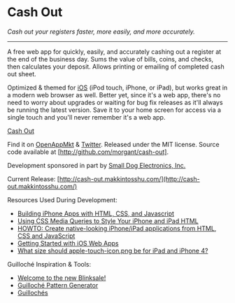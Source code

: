 Cash Out
========

_Cash out your registers faster, more easily, and more accurately._

---

A free web app for quickly, easily, and accurately cashing out a register at the end of the business day. Sums the value of bills, coins, and checks, then calculates your deposit. Allows printing or emailing of completed cash out sheet.

Optimized & themed for [iOS](http://www.apple.com/ios/) (iPod touch, iPhone, or iPad), but works great in a modern web browser as well. Better yet, since it's a web app, there's no need to worry about upgrades or waiting for bug fix releases as it'll always be running the latest version. Save it to your home screen for access via a single touch and you'll never remember it's a web app.

[Cash Out](http://cash-out.makkintosshu.com/)

Find it on [OpenAppMkt](http://openappmkt.com/app/4d326589e2cbfc367e000a91/Cash%20Out) & [Twitter](http://twitter.com/cashoutapp/). Released under the MIT license. Source code available at [http://github.com/morgant/cash-out].

Development sponsored in part by [Small Dog Electronics, Inc.](http://www.smalldog.com/)

Current Release:
[http://cash-out.makkintosshu.com/](http://cash-out.makkintosshu.com/)


Resources Used During Development:

- [Building iPhone Apps with HTML, CSS, and Javascript](http://ofps.oreilly.com/titles/9780596805784/index.html)
- [Using CSS Media Queries to Style Your iPhone and iPad HTML](http://broadcast.oreilly.com/2010/04/using-css-media-queries-ipad.html)
- [HOWTO: Create native-looking iPhone/iPad applications from HTML, CSS and JavaScript](http://matt.might.net/articles/how-to-native-iphone-ipad-apps-in-javascript/)
- [Getting Started with iOS Web Apps](http://developer.apple.com/library/safari/#referencelibrary/GettingStarted/GS_iPhoneWebApp/)
- [What size should apple-touch-icon.png be for iPad and iPhone 4?](http://stackoverflow.com/questions/2997437/what-size-should-apple-touch-icon-png-be-for-ipad-and-iphone-4)


Guilloché Inspiration & Tools:

- [Welcome to the new Blinksale!](http://www.blinksale.com/2010/07/welcome-to-the-new-blinksale/)
- [Guilloché Pattern Generator](http://www.subblue.com/projects/guilloche)
- [Guillochés](http://ministryoftype.co.uk/words/article/guilloches/)

